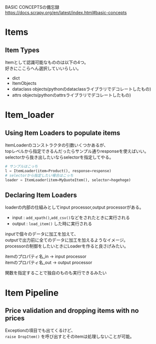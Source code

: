 BASIC CONCEPTSの備忘録  
https://docs.scrapy.org/en/latest/index.html#basic-concepts  

# Items
## Item Types
Itemとして認識可能なもののは以下の4つ。  
好きにここらへん選択していいらしい。

- dict
- ItemObjects
- dataclass objects(pythonのdataclassライブラリでデコレートしたもの)
- attrs objects(pythonのattrsライブラリでデコレートしたもの)


# Item_loader
## Using Item Loaders to populate items
ItemLoaderのコンストラクタの引数いくつかあるが、  
topレベルから指定できるんだったらサンプル通りresponseを使えばいい。
selectorから抜き出したいならselectorを指定してやる。
```python
# サンプルはこっち
l = ItemLoader(item=Product(), response=response)
# selectorから指定したい場合はこっち
loader = ItemLoader(item=MyQuoteItem(), selector=hogehoge)
```


## Declaring Item Loaders

loaderの内部の仕組みとしてinput processor,output processorがある。  
- input : `add_xpath()`,`add_csv()`などをされたときに実行される 
- output : `load_item()` した時に実行される

inputで個々のデータに加工を加えて、  
outputで出力前に全てのデータに加工を加えるようなイメージ。  
processorの制御をしたいときにLoaderを作ると良さげみたい。

itemのプロパティ名_in → input processor  
itemのプロパティ名_out → output processor  

関数を指定することで独自のものも実行できるみたい  

# Item Pipeline
## Price validation and dropping items with no prices

Exceptionの項目でも出てくるけど、  
 ``raise DropItem()`` を呼び出すとそのitemは処理しないことが可能。  
